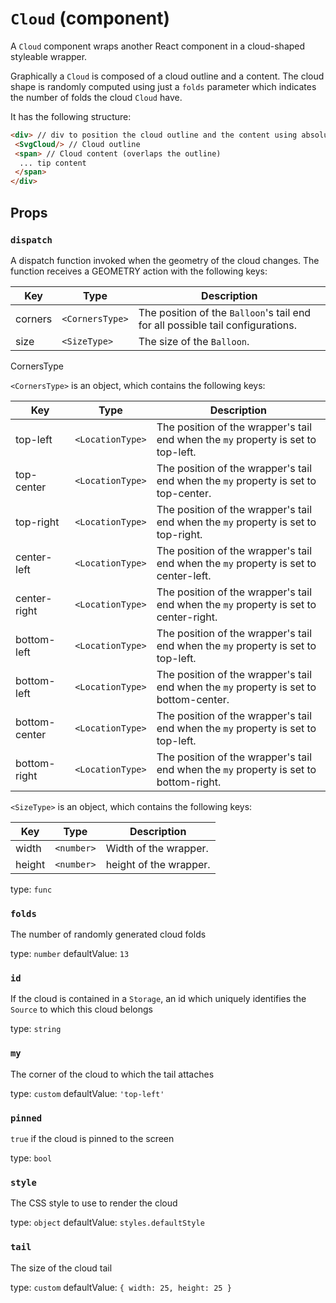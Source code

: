 `Cloud` (component)
===================

A `Cloud` component wraps another React component in
a cloud-shaped styleable wrapper.

Graphically a `Cloud` is composed of a cloud outline and a content.
The cloud shape is randomly computed using just a `folds` parameter
which indicates the number of folds the cloud `Cloud` have.

It has the following structure:
```html
<div> // div to position the cloud outline and the content using absolute positioning
 <SvgCloud/> // Cloud outline
 <span> // Cloud content (overlaps the outline)
  ... tip content
 </span>
</div>
```

Props
-----

### `dispatch`

A dispatch function invoked when the geometry of the cloud changes.
The function receives a GEOMETRY action with the following keys:

| Key  | Type            | Description                                                                    |
| ---- | --------------- | ------------------------------------------------------------------------------ |
| corners  | `<CornersType>` | The position of the `Balloon`'s tail end for all possible tail configurations. |
| size | `<SizeType>`    | The size of the `Balloon`.                                                     |

CornersType

`<CornersType>` is an object, which contains the following keys:

| Key  | Type            | Description                                                                    |
| ---- | --------------- | ------------------------------------------------------------------------------ |
| top-left  | `<LocationType>` | The position of the wrapper's tail end when the `my` property is set to top-left. |
| top-center  | `<LocationType>` | The position of the wrapper's tail end when the `my` property is set to top-center. |
| top-right  | `<LocationType>` | The position of the wrapper's tail end when the `my` property is set to top-right. |
| center-left  | `<LocationType>` | The position of the wrapper's tail end when the `my` property is set to center-left. |
| center-right  | `<LocationType>` | The position of the wrapper's tail end when the `my` property is set to center-right. |
| bottom-left  | `<LocationType>` | The position of the wrapper's tail end when the `my` property is set to top-left. |
| bottom-left  | `<LocationType>` | The position of the wrapper's tail end when the `my` property is set to bottom-center. |
| bottom-center  | `<LocationType>` | The position of the wrapper's tail end when the `my` property is set to top-left. |
| bottom-right  | `<LocationType>` | The position of the wrapper's tail end when the `my` property is set to bottom-right. |

`<SizeType>` is an object, which contains the following keys:

| Key  | Type            | Description                                                                    |
| ---- | --------------- | ------------------------------------------------------------------------------ |
| width  | `<number>` | Width of the wrapper. |
| height  | `<number>` | height of the wrapper. |

type: `func`


### `folds`

The number of randomly generated cloud folds

type: `number`
defaultValue: `13`


### `id`

If the cloud is contained in a `Storage`, an id which uniquely identifies
the `Source` to which this cloud belongs

type: `string`


### `my`

The corner of the cloud to which the tail attaches

type: `custom`
defaultValue: `'top-left'`


### `pinned`

`true` if the cloud is pinned to the screen

type: `bool`


### `style`

The CSS style to use to render the cloud

type: `object`
defaultValue: `styles.defaultStyle`


### `tail`

The size of the cloud tail

type: `custom`
defaultValue: `{
  width: 25,
  height: 25
}`

